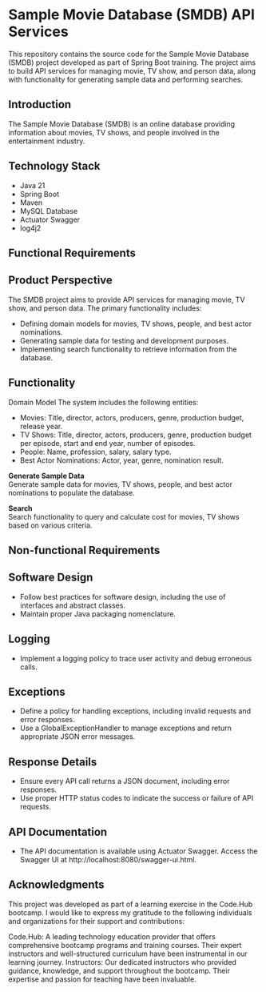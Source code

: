 # Sample Movie Database (SMDB) API Services

This repository contains the source code for the Sample Movie Database (SMDB) project developed as part of Spring Boot training. The project aims to build API services for managing movie, TV show, and person data, along with functionality for generating sample data and performing searches.

## Introduction
The Sample Movie Database (SMDB) is an online database providing information about movies, TV shows, and people involved in the entertainment industry.

## Technology Stack
* Java 21
* Spring Boot
* Maven
* MySQL Database
* Actuator Swagger
* log4j2

## Functional Requirements
## Product Perspective
The SMDB project aims to provide API services for managing movie, TV show, and person data. The primary functionality includes:

* Defining domain models for movies, TV shows, people, and best actor nominations.
* Generating sample data for testing and development purposes.
* Implementing search functionality to retrieve information from the database.
 ## Functionality
Domain Model
The system includes the following entities:

* Movies: Title, director, actors, producers, genre, production budget, release year.
* TV Shows: Title, director, actors, producers, genre, production budget per episode, start and end year, number of episodes.
* People: Name, profession, salary, salary type.
* Best Actor Nominations: Actor, year, genre, nomination result.

<b>Generate Sample Data</b> <br/>
Generate sample data for movies, TV shows, people, and best actor nominations to populate the database.

<b>Search</b> <br/>
Search functionality to query and calculate cost for movies, TV shows based on various criteria.

## Non-functional Requirements
## Software Design
* Follow best practices for software design, including the use of interfaces and abstract classes.
* Maintain proper Java packaging nomenclature.
## Logging
* Implement a logging policy to trace user activity and debug erroneous calls.
## Exceptions
* Define a policy for handling exceptions, including invalid requests and error responses.
* Use a GlobalExceptionHandler to manage exceptions and return appropriate JSON error messages.
## Response Details
* Ensure every API call returns a JSON document, including error responses.
* Use proper HTTP status codes to indicate the success or failure of API requests.

## API Documentation
* The API documentation is available using Actuator Swagger. Access the Swagger UI at http://localhost:8080/swagger-ui.html.

## Acknowledgments
This project was developed as part of a learning exercise in the Code.Hub bootcamp. I would like to express my gratitude to the following individuals and organizations for their support and contributions:

Code.Hub: A leading technology education provider that offers comprehensive bootcamp programs and training courses. Their expert instructors and well-structured curriculum have been instrumental in our learning journey.
Instructors: Our dedicated instructors who provided guidance, knowledge, and support throughout the bootcamp. Their expertise and passion for teaching have been invaluable.
